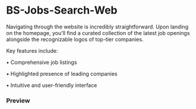 # BS-Jobs-Search-Web

Navigating through the website is incredibly straightforward. Upon landing on the homepage, you'll find a curated collection of the latest job openings alongside the recognizable logos of top-tier companies. 

Key features include:

•	Comprehensive job listings

•	Highlighted presence of leading companies

•	Intuitive and user-friendly interface

<h3>Preview</h3>

